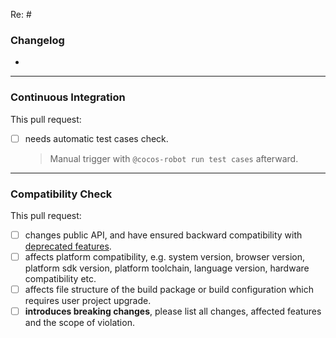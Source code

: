 Re: #

### Changelog

* 

-------

### Continuous Integration

This pull request:

* [ ] needs automatic test cases check.

  > Manual trigger with `@cocos-robot run test cases` afterward.

-------

### Compatibility Check

This pull request:

* [ ] changes public API, and have ensured backward compatibility with [deprecated features](https://github.com/cocos/cocos-engine/blob/v3.5.0/docs/contribution/deprecated-features.md).
* [ ] affects platform compatibility, e.g. system version, browser version, platform sdk version, platform toolchain, language version, hardware compatibility etc.
* [ ] affects file structure of the build package or build configuration which requires user project upgrade.
* [ ] **introduces breaking changes**, please list all changes, affected features and the scope of violation.

<!-- Note: Makes sure these boxes are checked before submitting your PR - thank you!
- [ ] Your pull request title is using English, it's precise and appropriate.
- [ ] If your pull request has gone "stale", you should **rebase** your work on top of the latest version of the upstream branch.
- [ ] If your commit history is full of small, unimportant commits (such as "fix pep8" or "update tests"), **squash** your commits down to a few, or one, discreet changesets before submitting a pull request.
- [ ] Document new code with comments in source code based on API docs
- [ ] Make sure any runtime log information in `log` , `error` or `new Error('')` has been moved into `EngineErrorMap.md` with an ID, and use `logID(id)` or `new Error(getError(id))` instead.
- To official teams:
  - [ ] Check that your PR is following our [guides](https://github.com/cocos/3d-tasks/blob/master/workflows/readme.md)
-->
